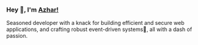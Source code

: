 ### Hey 👋, I'm [Azhar!](http://codecrewsclub.com/me/) 

Seasoned developer with a knack for building efficient and secure web applications, and crafting robust event-driven systems🚀, all with a dash of passion.

<!--
**azhar-iqbal2942/azhar-iqbal2942** is a ✨ _special_ ✨ repository because its `README.md` (this file) appears on your GitHub profile.

Here are some ideas to get you started:

- 🔭 I’m currently working on ...
- 🌱 I’m currently learning ...
- 👯 I’m looking to collaborate on ...
- 🤔 I’m looking for help with ...
- 💬 Ask me about ...
- 📫 How to reach me: ...
- 😄 Pronouns: ...
- ⚡ Fun fact: ...
-->
